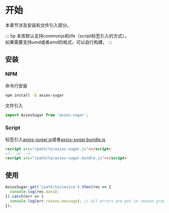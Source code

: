 # 开始
本章节涉及安装和文件引入部分。

::: tip
本库默认支持commonjs和iife（script标签引入的方式）。  
如果需要支持umd或者amd的格式，可以自行构建。
::: 

## 安装
### NPM
命令行安装
```sh
npm install -D axios-sugar
```
文件引入
```js
import AxiosSugar from 'axios-sugar';
```

### Script
标签引入[axios-sugar.js]()或者[axios-sugar.bundle.js]()
```html
<script src="/path/to/axios-sugar.js"></script>
<!-- or -->
<script src="/path/to/axios-sugar.bundle.js"></script>
```

## 使用
```js
AxiosSugar.get('/path/to/sevice').then(res => {
  console.log(res.data);
}).catch(err => {
  console.log(err.reason.message); // all errors are put in reason property
});
```
